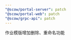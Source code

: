 ```yaml
---
"@scow/portal-server": patch
"@scow/portal-web": patch
"@scow/grpc-api": patch
---
```


作业模版增加删除、重命名功能
